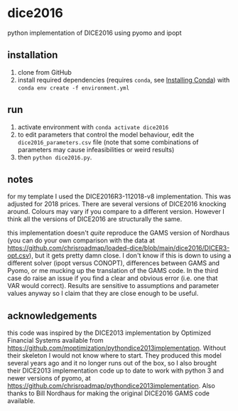 # dice2016
python implementation of DICE2016 using pyomo and ipopt

## installation
1. clone from GitHub
2. install required dependencies (requires `conda`, see [Installing Conda](https://docs.conda.io/projects/conda/en/latest/user-guide/install/index.html)) with `conda env create -f environment.yml`

## run
1. activate environment with `conda activate dice2016`
2. to edit parameters that control the model behaviour, edit the `dice2016_parameters.csv` file (note that some combinations of parameters may cause infeasibilities or weird results)
3. then `python dice2016.py`.

## notes
for my template I used the DICE2016R3-112018-v8 implementation. This was adjusted for 2018 prices. There are several versions of DICE2016 knocking around. Colours may vary if you compare to a different version. However I think all the versions of DICE2016 are structurally the same.

this implementation doesn't *quite* reproduce the GAMS version of Nordhaus (you can do your own comparison with the data at https://github.com/chrisroadmap/loaded-dice/blob/main/dice2016/DICER3-opt.csv), but it gets pretty damn close. I don't know if this is down to using a different solver (ipopt versus CONOPT), differences between GAMS and Pyomo, or me mucking up the translation of the GAMS code. In the third case do raise an issue if you find a clear and obvious error (i.e. one that VAR would correct). Results are sensitive to assumptions and parameter values anyway so I claim that they are close enough to be useful.

## acknowledgements
this code was inspired by the DICE2013 implementation by Optimized Financial Systems available from https://github.com/moptimization/pythondice2013implementation. Without their skeleton I would not know where to start. They produced this model several years ago and it no longer runs out of the box, so I also brought their DICE2013 implementation code up to date to work with python 3 and newer versions of pyomo, at https://github.com/chrisroadmap/pythondice2013implementation. Also thanks to Bill Nordhaus for making the original DICE2016 GAMS code available.
